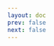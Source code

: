 ```yaml
---
layout: doc
prev: false
next: false
---
```


<CustomItemBox :item="{
  name: '史莱姆眼珠',
  icon: '/wiki/item/slime_eye_cracked.png',
  type: '素材',
  description: '',
  params: {
    stack: 10,
    durability: -1 
  },
  obtain: {
    found: [],
    npc: [],
    shop: [],
    gardening: []
  }
}" />
